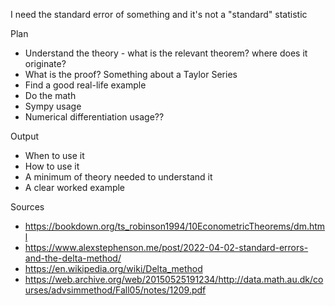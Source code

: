 I need the standard error of something and it's not a "standard" statistic

Plan
* Understand the theory - what is the relevant theorem? where does it originate?
* What is the proof? Something about a Taylor Series
* Find a good real-life example
* Do the math
* Sympy usage
* Numerical differentiation usage??

Output
* When to use it
* How to use it
* A minimum of theory needed to understand it
* A clear worked example

Sources
* https://bookdown.org/ts_robinson1994/10EconometricTheorems/dm.html
* https://www.alexstephenson.me/post/2022-04-02-standard-errors-and-the-delta-method/
* https://en.wikipedia.org/wiki/Delta_method
* https://web.archive.org/web/20150525191234/http://data.math.au.dk/courses/advsimmethod/Fall05/notes/1209.pdf 